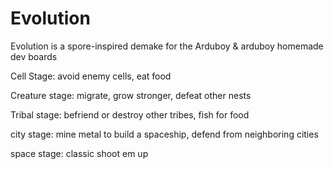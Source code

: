 # Evolution
Evolution is a spore-inspired demake for the Arduboy & arduboy homemade dev boards

Cell Stage:
avoid enemy cells, eat food

Creature stage:
migrate, grow stronger, defeat other nests

Tribal stage:
befriend or destroy other tribes, fish for food 

city stage:
mine metal to build a spaceship, defend from neighboring cities

space stage:
classic shoot em up
